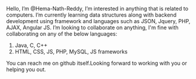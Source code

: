 Hello, I’m @Hema-Nath-Reddy,
I’m interested in anything that is related to computers.
I’m currently learning data structures along with backend development using framework and languages such as JSON, Jquery, PHP, AJAX, Angular JS.
I’m looking to collaborate on anything, I'm fine with collaborating on any of the below languages:
1. Java, C, C++
2. HTML, CSS, JS, PHP, MySQL, JS frameworks

You can reach me on github itself.Looking forward to working with you or helping you out.
<!---
Hema-Nath-Reddy/Hema-Nath-Reddy is a ✨ special ✨ repository because its `README.md` (this file) appears on your GitHub profile.
You can click the Preview link to take a look at your changes.
--->
